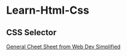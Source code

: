 # Learn-Html-Css

## CSS Selector
<a href="./CSS Selector Cheat Sheet.pdf">General Cheet Sheet from Web Dev Simplified</a>
